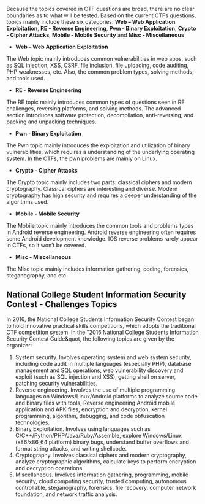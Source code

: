 Because the topics covered in CTF questions are broad, there are no clear boundaries as to what will be tested. Based on the current CTFs questions, topics mainly include these six categories:
 **Web – Web Application Exploitation**, **RE - Reverse Engineering**, **Pwn - Binary Exploitation**, **Crypto - Cipher Attacks**, **Mobile - Mobile Security** and **Misc - Miscellaneous**


- **Web – Web Application Exploitation**


The Web topic mainly introduces common vulnerabilities in web apps, such as SQL injection, XSS, CSRF, file inclusion, file uploading, code auditing, PHP weaknesses, etc. Also, the common problem types, solving methods, and tools used.


- **RE - Reverse Engineering**


The RE topic mainly introduces common types of questions seen in RE challenges, reversing platforms, and solving methods. The advanced section introduces software protection, decompilation, anti-reversing, and packing and unpacking techniques.


- **Pwn - Binary Exploitation**


The Pwn topic mainly introduces the exploitation and utilization of binary vulnerabilities, which requires a understanding of the underlying operating system. In the CTFs, the pwn problems are mainly on Linux.


- **Crypto - Cipher Attacks**


The Crypto topic mainly includes two parts: classical ciphers and modern cryptography. Classical ciphers are interesting and diverse. Modern cryptography has high security and requires a deeper understanding of the algorithms used.


- **Mobile - Mobile Security**


The Mobile topic mainly introduces the common tools and problems types in Android reverse engineering. Android reverse engineering often requires some Android development knowledge. IOS reverse problems rarely appear in CTFs, so it won’t be covered.


- **Misc - Miscellaneous**


The Misc topic mainly includes information gathering, coding, forensics, steganography, and etc.


## National College Student Information Security Contest - Challenges Topics


In 2016, the National College Students Information Security Contest began to hold innovative practical skills competitions, which adopts the traditional CTF competition system. In the &quot;2016 National College Students Information Security Contest Guide&quot, the following topics are given by the organizer:


1. System security. Involves operating system and web system security, including code audit in multiple languages (especially PHP), database management and SQL operations, web vulnerability discovery and exploit (such as SQL injection and XSS), getting shell on server, patching security vulnerabilities.
2. Reverse engineering. Involves the use of multiple programming languages on Windows/Linux/Android platforms to analyze source code and binary files with tools, Reverse engineering Android mobile application and APK files, encryption and decryption, kernel programming, algorithm, debugging, and code obfuscation technologies.
3. Binary Exploitation. Involves using languages such as C/C++/Python/PHP/Java/Ruby/Assemble, explore Windows/Linux (x86/x86_64 platform) binary bugs, understand buffer overflows and format string attacks, and writing shellcode.
4. Cryptography. Involves classical ciphers and modern cryptography, analyze cryptographic algorithms, calculate keys to perform encryption and decryption operations.
5. Miscellaneous. Involves information gathering, programming, mobile security, cloud computing security, trusted computing, autonomous controllable, steganography, forensics, file recovery, computer network foundation, and network traffic analysis.
